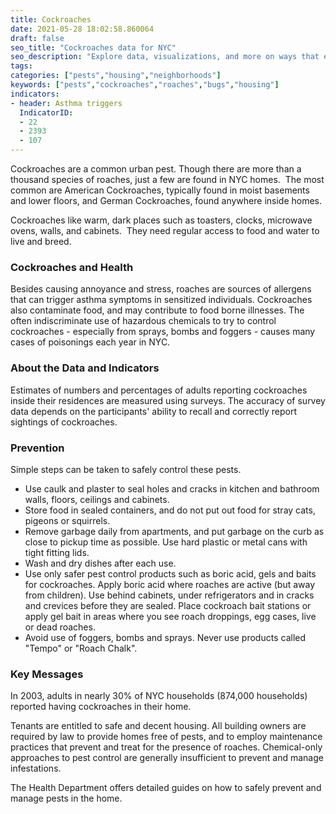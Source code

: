 ```yaml
---
title: Cockroaches
date: 2021-05-28 18:02:58.860064
draft: false
seo_title: "Cockroaches data for NYC"
seo_description: "Explore data, visualizations, and more on ways that environments shape health in New York City's neighborhoods.."
tags: 
categories: ["pests","housing","neighborhoods"]
keywords: ["pests","cockroaches","roaches","bugs","housing"]
indicators:
- header: Asthma triggers
  IndicatorID:
  - 22
  - 2393
  - 107
---
```


Cockroaches are a common urban pest. Though there are more than a thousand species of roaches, just a few are found in NYC homes.  The most common are American Cockroaches, typically found in moist basements and lower floors, and German Cockroaches, found anywhere inside homes.

Cockroaches like warm, dark places such as toasters, clocks, microwave ovens, walls, and cabinets.  They need regular access to food and water to live and breed.

### Cockroaches and Health

Besides causing annoyance and stress, roaches are sources of allergens that can trigger asthma symptoms in sensitized individuals. Cockroaches also contaminate food, and may contribute to food borne illnesses. The often indiscriminate use of hazardous chemicals to try to control cockroaches - especially from sprays, bombs and foggers - causes many cases of poisonings each year in NYC.

### About the Data and Indicators

Estimates of numbers and percentages of adults reporting cockroaches inside their residences are measured using surveys. The accuracy of survey data depends on the participants' ability to recall and correctly report sightings of cockroaches.

### Prevention

Simple steps can be taken to safely control these pests.

* Use caulk and plaster to seal holes and cracks in kitchen and bathroom walls, floors, ceilings and cabinets.
* Store food in sealed containers, and do not put out food for stray cats, pigeons or squirrels.
* Remove garbage daily from apartments, and put garbage on the curb as close to pickup time as possible. Use hard plastic or metal cans with tight fitting lids.
* Wash and dry dishes after each use.
* Use only safer pest control products such as boric acid, gels and baits for cockroaches. Apply boric acid where roaches are active (but away from children). Use behind cabinets, under refrigerators and in cracks and crevices before they are sealed. Place cockroach bait stations or apply gel bait in areas where you see roach droppings, egg cases, live or dead roaches.
* Avoid use of foggers, bombs and sprays. Never use products called "Tempo" or "Roach Chalk".

### Key Messages

In 2003, adults in nearly 30% of NYC households (874,000 households) reported having cockroaches in their home.  
  
Tenants are entitled to safe and decent housing. All building owners are required by law to provide homes free of pests, and to employ maintenance practices that prevent and treat for the presence of roaches. Chemical-only approaches to pest control are generally insufficient to prevent and manage infestations.   
  
The Health Department offers detailed guides on how to safely prevent and manage pests in the home.
